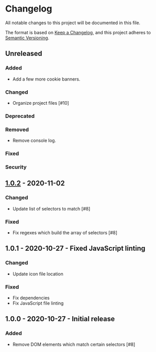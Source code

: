 # Changelog
All notable changes to this project will be documented in this file.

The format is based on [Keep a Changelog](https://keepachangelog.com/en/1.0.0/),
and this project adheres to [Semantic Versioning](https://semver.org/spec/v2.0.0.html).

## Unreleased

### Added
- Add a few more cookie banners.

### Changed
- Organize project files [#10]

### Deprecated

### Removed
- Remove console log.

### Fixed

### Security

## [1.0.2](https://github.com/paulshryock/Clean-Up-the-Web/tree/v1.0.2) - 2020-11-02

### Changed
- Update list of selectors to match [#8]

### Fixed
- Fix regexes which build the array of selectors [#8]

## 1.0.1 - 2020-10-27 - Fixed JavaScript linting

### Changed
- Update icon file location

### Fixed
- Fix dependencies
- Fix JavaScript file linting

## 1.0.0 - 2020-10-27 - Initial release

### Added
- Remove DOM elements which match certain selectors [#8]
